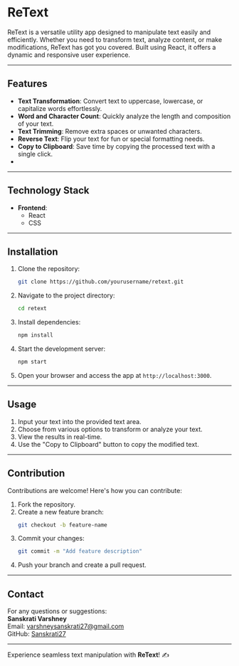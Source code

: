 # ReText  

ReText is a versatile utility app designed to manipulate text easily and efficiently. Whether you need to transform text, analyze content, or make modifications, ReText has got you covered. Built using React, it offers a dynamic and responsive user experience.  

---  

## Features  

- **Text Transformation**: Convert text to uppercase, lowercase, or capitalize words effortlessly.  
- **Word and Character Count**: Quickly analyze the length and composition of your text.  
- **Text Trimming**: Remove extra spaces or unwanted characters.  
- **Reverse Text**: Flip your text for fun or special formatting needs.  
- **Copy to Clipboard**: Save time by copying the processed text with a single click.
- 
---  

## Technology Stack  

- **Frontend**:  
  - React  
  - CSS  

---  

## Installation  

1. Clone the repository:  
   ```bash  
   git clone https://github.com/yourusername/retext.git  
   ```  

2. Navigate to the project directory:  
   ```bash  
   cd retext  
   ```  

3. Install dependencies:  
   ```bash  
   npm install  
   ```  

4. Start the development server:  
   ```bash  
   npm start  
   ```  

5. Open your browser and access the app at `http://localhost:3000`.  

---  

## Usage  

1. Input your text into the provided text area.  
2. Choose from various options to transform or analyze your text.  
3. View the results in real-time.  
4. Use the "Copy to Clipboard" button to copy the modified text.  

---  

## Contribution  

Contributions are welcome! Here's how you can contribute:  
1. Fork the repository.  
2. Create a new feature branch:  
   ```bash  
   git checkout -b feature-name  
   ```  
3. Commit your changes:  
   ```bash  
   git commit -m "Add feature description"  
   ```  
4. Push your branch and create a pull request.  

---  


## Contact  

For any questions or suggestions:  
**Sanskrati Varshney**  
Email: varshneysanskrati27@gmail.com  
GitHub: [Sanskrati27](https://github.com/Sanskrati27)  

---  

Experience seamless text manipulation with **ReText**! ✍️
